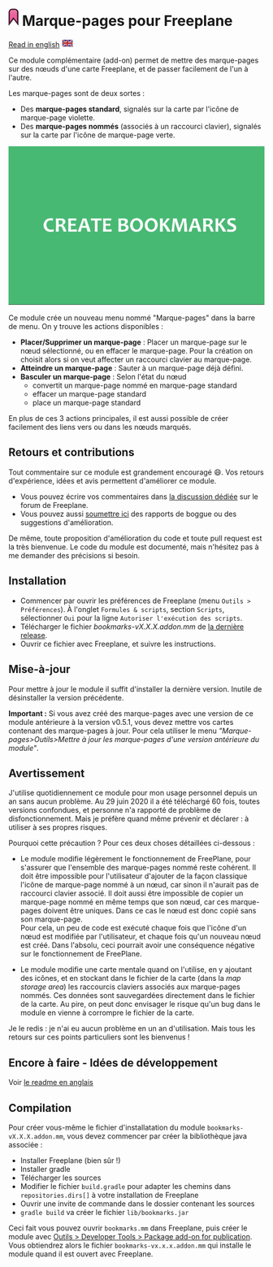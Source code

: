 # ![logo](doc/images/bookmark.png) Marque-pages pour Freeplane

[Read in english](README.md) ![langage flag](doc/images/english_flag_small.png)

Ce module complémentaire (add-on) permet de mettre des marque-pages sur des nœuds d'une carte Freeplane, et de passer facilement de l'un à l'autre.

Les marque-pages sont de deux sortes :

- Des **marque-pages standard**, signalés sur la carte par l'icône de marque-page violette.
- Des **marque-pages nommés** (associés à un raccourci clavier), signalés sur la carte par l'icône de marque-page verte.

![demo](doc/images/demo.gif)

Ce module crée un nouveau menu nommé "Marque-pages" dans la barre de menu. On y trouve les actions disponibles :

- **Placer/Supprimer un marque-page** : Placer un marque-page sur le nœud sélectionné, ou en effacer le marque-page. Pour la création on choisit alors si on veut affecter un raccourci clavier au marque-page.
- **Atteindre un marque-page** : Sauter à un marque-page déjà défini.
- **Basculer un marque-page** : Selon l'état du nœud
  - convertit un marque-page nommé en marque-page standard
  - effacer un marque-page standard
  - place un marque-page standard
  
En plus de ces 3 actions principales, il est aussi possible de créer facilement des liens vers ou dans les nœuds marqués.

## Retours et contributions

Tout commentaire sur ce module est grandement encouragé :smile:. Vos retours d'expérience, idées et avis permettent d'améliorer ce module.
- Vous pouvez écrire vos commentaires dans [la discussion dédiée](https://sourceforge.net/p/freeplane/discussion/758437/thread/ec280c4e/) sur le forum de Freeplane.
- Vous pouvez aussi [soumettre ici](../../issues) des rapports de boggue ou des suggestions d'amélioration.

De même, toute proposition d'amélioration du code et toute pull request est la très bienvenue. Le code du module est documenté, mais n'hésitez pas à me demander des précisions si besoin.

## Installation

- Commencer par ouvrir les préférences de Freeplane (menu `Outils > Préférences`). À l'onglet `Formules & scripts`, section `Scripts`, sélectionner `Oui` pour la ligne `Autoriser l'exécution des scripts`.
- Télécharger le fichier *bookmarks-vX.X.X.addon.mm* de [la dernière release](../../releases).
- Ouvrir ce fichier avec Freeplane, et suivre les instructions.

## Mise-à-jour

Pour mettre à jour le module il suffit d'installer la dernière version. Inutile de désinstaller la version précédente.

**Important :** Si vous avez créé des marque-pages avec une version de ce module antérieure à la version v0.5.1, vous devez mettre vos cartes contenant des marque-pages à jour. Pour cela utiliser le menu *"Marque-pages>Outils>Mettre à jour les marque-pages d'une version antérieure du module"*.

## Avertissement

J'utilise quotidiennement ce module pour mon usage personnel depuis un an sans aucun problème. Au 29 juin 2020 il a été téléchargé 60 fois, toutes versions confondues, et personne n'a rapporté de problème de disfonctionnement. Mais je préfère quand même prévenir et déclarer : à utiliser à ses propres risques.

Pourquoi cette précaution ? Pour ces deux choses détaillées ci-dessous :

- Le module modifie légèrement le fonctionnement de FreePlane, pour s'assurer que l'ensemble des marque-pages nommé reste cohérent. Il doit être impossible pour l'utilisateur d'ajouter de la façon classique l'icône de marque-page nommé à un nœud, car sinon il n'aurait pas de raccourci clavier associé. Il doit aussi être impossible de copier un marque-page nommé en même temps que son nœud, car ces marque-pages doivent être uniques. Dans ce cas le nœud est donc copié sans son marque-page.  
Pour cela, un peu de code est exécuté chaque fois que l'icône d'un nœud est modifiée par l'utilisateur, et chaque fois qu'un nouveau nœud est créé. Dans l'absolu, ceci pourrait avoir une conséquence négative sur le fonctionnement de FreePlane.

- Le module modifie une carte mentale quand on l'utilise, en y ajoutant des icônes, et en stockant dans le fichier de la carte (dans la *map storage area*) les raccourcis claviers associés aux marque-pages nommés. Ces données sont sauvegardées directement dans le fichier de la carte. Au pire, on peut donc envisager le risque qu'un bug dans le module en vienne à corrompre le fichier de la carte.

Je le redis : je n'ai eu aucun problème en un an d'utilisation. Mais tous les retours sur ces points particuliers sont les bienvenus !

## Encore à faire - Idées de développement

Voir [le readme en anglais](README.md)

## Compilation

Pour créer vous-même le fichier d'installatation du module `bookmarks-vX.X.X.addon.mm`, vous devez commencer par créer la bibliothèque java associée :

- Installer Freeplane (bien sûr !)
- Installer gradle
- Télécharger les sources
- Modifier le fichier `build.gradle` pour adapter les chemins dans `repositories.dirs[]` à votre installation de Freeplane
- Ouvrir une invite de commande dans le dossier contenant les sources
- `gradle build` va créer le fichier `lib/bookmarks.jar`

Ceci fait vous pouvez ouvrir `bookmarks.mm` dans Freeplane, puis créer le module avec [Outils > Developer Tools > Package add-on for publication](https://freeplane.sourceforge.io/wiki/index.php/Add-ons_(Develop)). Vous obtiendrez alors le fichier `bookmarks-vx.x.x.addon.mm` qui installe le module quand il est ouvert avec Freeplane.
